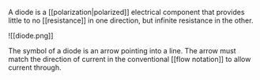A diode is a [[polarization|polarized]] electrical component that provides little to no [[resistance]] in one direction, but infinite resistance in the other.

![[diode.png]]

The symbol of a diode is an arrow pointing into a line. The arrow must match the direction of current in the conventional [[flow notation]] to allow current through.